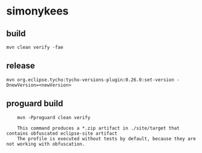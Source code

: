 # simonykees #

## build ##

    mvn clean verify -fae

## release ##

    mvn org.eclipse.tycho:tycho-versions-plugin:0.26.0:set-version -DnewVersion=<newVersion>

## proguard build ##

		mvn -Pproguard clean verify

		This command produces a *.zip artifact in ./site/target that contains obfuscated eclipse-site artifact
		The profile is executed without tests by default, because they are not working with obfuscation.
